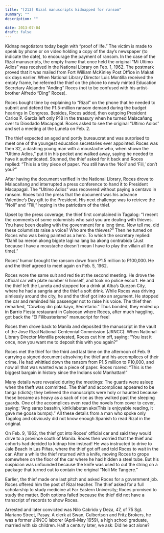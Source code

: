 ```yaml
---
title: "[213] Rizal manuscripts kidnapped for ransom"
summary: ""
description: ""

date: 2013-07-04
draft: false
---
```


Kidnap negotiators today begin with “proof of life.” The victim is made to speak by phone or on video holding a copy of the day’s newspaper (to indicate the date), to encourage the payment of ransom. In the case of the Rizal manuscripts, the empty frame that once held the original “Mi Ultimo Adios” was received in the National Library on Feb. 1, 1962. The postmark proved that it was mailed from Fort William McKinley Post Office in Makati six days earlier. When National Library Director Luis Montilla received the empty frame, he referred the thief on the phone to newly minted Education Secretary Alejandro “Anding” Roces (not to be confused with his artist-brother Alfredo “Ding” Roces).

Roces bought time by explaining to “Rizal” on the phone that he needed to submit and defend the P1.5-million ransom demand during the budget hearings in Congress. Besides, Roces added, then outgoing President Carlos P. Garcia left only P18 in the treasury when he turned Malacañang over to Diosdado Macapagal. Roces asked to see the original “Ultimo Adios” and set a meeting at the Luneta on Feb. 2.

The thief expected an aged and portly bureaucrat and was surprised to meet one of the youngest education secretaries ever appointed. Roces was then 32, a dashing young man with a moustache who, when shown the “Ultimo Adios,” put it in his pocket and walked away, saying he needed to have it authenticated. Stunned, the thief asked for it back and Roces replied: “This is a tiny piece of paper. You still have the ‘Noli’ and ‘Fili,’ don’t you?”

After having the document verified in the National Library, Roces drove to Malacañang and interrupted a press conference to hand it to President Macapagal. The “Ultimo Adios” was recovered without paying a centavo in ransom. Roces told the press that the document was his advance Valentine’s Day gift to the President. His next challenge was to retrieve the “Noli” and “Fili,” hoping in the patriotism of the thief.

Upset by the press coverage, the thief first complained in Tagalog: “I resent the comments of some columnists who said you are dealing with thieves. You have been dealing with the government for a long time. Now tell me, did these columnists raise a voice? Who are the thieves?” Then he turned on Roces who was being painted as a hero. To which the secretary replied: “Dahil  ba  meron  akong  bigote  lagi  na  lang  ba  akong  contrabida  (Just because I have a moustache doesn’t mean I have to play the villain all the time).”

Roces’ humor brought the ransom down from P1.5 million to P100,000. He and the thief agreed to meet again on Feb. 5, 1962.

Roces wore the same suit and red tie at the second meeting. He drove the official car with plate number 6 himself, and took no police escort. He and the thief left the Luneta and stopped for a drink at Alba’s Quezon City, where he had a sangria and the thief a soft drink. While Roces was driving aimlessly around the city, he and the thief got into an argument. He stopped the car and reminded his passenger not to raise his voice. The thief then remarked, “Cowboy din  pala  kayo,  Secretario.” Thus bonded, they ended up in Barrio Fiesta restaurant in Caloocan where Roces, after much haggling, got back the “El Filibusterismo” manuscript for free!

Roces then drove back to Manila and deposited the manuscript in the vault of the Jose Rizal National Centennial Commission (JRNCC). When National Library Director Montilla protested, Roces cut him off, saying: “You lost it once, now you want me to deposit this with you again?”

Roces met the thief for the third and last time on the afternoon of Feb. 9 carrying a signed document absolving the thief and his accomplices of their crime. He had whittled down the ransom from P1.5 million to P10,000, and now all that was wanted was a piece of paper. Roces roared: “This is the biggest bargain in history since the Indians sold Manhattan!”

Many details were revealed during the meetings: The guards were asleep when the theft was committed. The thief and accomplices appeared to be tanga (idiots); they believed the manuscripts were holy or haunted because these became as heavy as a sack of rice as they walked past the sleeping guards. One of the accomplices even read the novels from cover to cover, saying: “Ang  sarap  basahin,  kinikilabutan  ako(This is enjoyable reading, it gave me goose bumps).” All these details from a man who spoke only Tagalog and obviously did not know enough Spanish to read Rizal in the original.

On Feb. 9, 1962, the thief got into Roces’ official car and said they would drive to a province south of Manila. Roces then worried that the thief and cohorts had decided to kidnap him instead! He was instructed to drive to Jale Beach in Las Piñas, where the thief got off and told Roces to wait in the car. After a while the thief returned with a knife, moving Roces to grope somewhere on the floor of the car where he had hidden a steel tube. But his suspicion was unfounded because the knife was used to cut the string on a package that turned out to contain the original “Noli Me Tangere.”

Earlier, the thief made one last pitch and asked Roces for a government job. Roces offered him the post of Rizal teacher. The thief asked for a full scholarship to study medicine at Far Eastern University; Roces promised to study the matter. Both options failed because the thief did not have a transcript of records to show Roces.

Arrested and later convicted was Nilo Cabrido y Deza, 47, of 75 Sgt. Mariano Street, Pasay. A clerk at Swan, Culbertson and Fritz Brokers, he was a former JRNCC laborer (April-May 1959), a high school graduate, married with six children.  Half a century later, we ask: Did he act alone?
